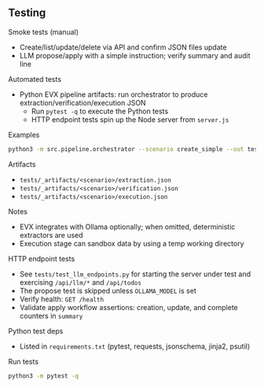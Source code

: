 ## Testing

Smoke tests (manual)
- Create/list/update/delete via API and confirm JSON files update
- LLM propose/apply with a simple instruction; verify summary and audit line

Automated tests
- Python EVX pipeline artifacts: run orchestrator to produce extraction/verification/execution JSON
  - Run `pytest -q` to execute the Python tests
  - HTTP endpoint tests spin up the Node server from `server.js`

Examples
```bash
python3 -m src.pipeline.orchestrator --scenario create_simple --out tests/_artifacts --phase all
```
Artifacts
- `tests/_artifacts/<scenario>/extraction.json`
- `tests/_artifacts/<scenario>/verification.json`
- `tests/_artifacts/<scenario>/execution.json`

Notes
- EVX integrates with Ollama optionally; when omitted, deterministic extractors are used
- Execution stage can sandbox data by using a temp working directory

HTTP endpoint tests
- See `tests/test_llm_endpoints.py` for starting the server under test and exercising `/api/llm/*` and `/api/todos`
- The propose test is skipped unless `OLLAMA_MODEL` is set
- Verify health: `GET /health`
- Validate apply workflow assertions: creation, update, and complete counters in `summary`

Python test deps
- Listed in `requirements.txt` (pytest, requests, jsonschema, jinja2, psutil)

Run tests
```bash
python3 -m pytest -q
```


